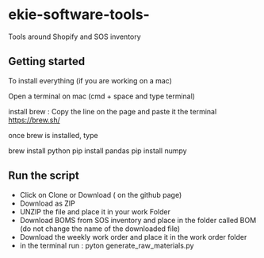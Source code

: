 # ekie-software-tools- 
Tools around Shopify and SOS inventory


## Getting started 
To install everything (if you are working on a mac)

Open a terminal on mac (cmd + space and type terminal) 

install brew : 
Copy the line on the page and paste it the terminal  
https://brew.sh/

once brew is installed, type 

brew install python
pip install pandas
pip install numpy


## Run the script 
- Click on Clone or Download ( on the github page) 
- Download as ZIP
- UNZIP the file and place it in your work Folder
- Download BOMS from SOS inventory and place in the folder called BOM  (do not change the name of the downloaded file)
- Download the weekly work order and place it in the work order folder
- in the terminal run : pyton generate_raw_materials.py

